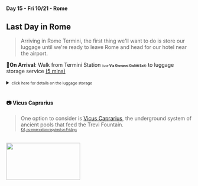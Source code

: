 #### Day 15 - Fri 10/21 - Rome
## **Last Day in Rome**

> Arriving in Rome Termini, the first thing we'll want to do is store our luggage until we're ready to leave Rome and head for our hotel near the airport.

🚶**On Arrival**: Walk from Termini Station <span style="font-size:60%">(use **Via Giovanni Giolitti Exit**)</span> to luggage storage service [(5 mins)](https://goo.gl/maps/xGPwktLxTVmY87RR8)

<details>
<summary><span style="font-size:75%"> click here for details on the luggage storage</span></summary>

<span style="font-size:60%">This [luggage storage service](https://www.stowyourbags.com/en/shop/rome/luggage-storage-termini-train-station-rome/) is a few steps from the Via Giolitti entrance to Termini Station.  We have **three** large lockers reserved for 24 hours starting at 10 AM.  The store is open until 11PM, long after we'll be at the airport in bed. </span>
<span style="font-size:60%">Each locker holds up to **four** bags (the total space in each locker is 24" tall x 19" wide x 33" deep)</span>
</details>
<br>

#### 📷 Vicus Caprarius
> One option to consider is [Vicus Caprarius](https://www.tiktok.com/@travelbymitra/video/7051676676685565190), the underground system of ancient pools that feed the Trevi Fountain. <br> <span style="font-size:60%">[€4, no reservation required on Fridays](https://www.vicuscaprarius.com/en/#tariffe)</span>

<br>

<img src="/rome-vicus-caprarius.jpg" height="100" width="200" style="margin:auto"/>